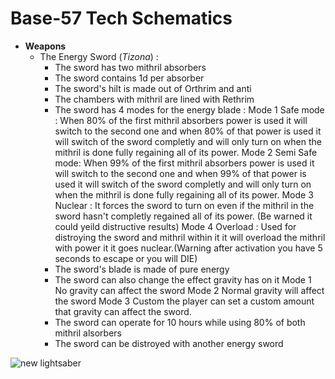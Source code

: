 # Base-57 Tech Schematics
+ **Weapons**
  - The Energy Sword (_Tizona_) :
      - The sword has two mithril absorbers
      - The sword contains 1d per absorber
      - The sword's hilt is made out of Orthrim and anti
      - The chambers with mithril are lined with Rethrim
      - The sword has 4 modes for the energy blade :
           Mode 1 Safe mode : When 80% of the first mithril absorbers power is used it will switch to the second one and when 80% of that power is used it will switch of the sword completly and will only turn on when the mithril is done 
        fully regaining all of its power.
           Mode 2 Semi Safe mode: When 99% of the first mithril absorbers power is used it will switch to the second one and when 99% of that power is used it will switch of the sword completly and will only turn on when the mithril is 
        done fully regaining all of its power.
          Mode 3 Nuclear : It forces the sword to turn on even if the mithril in the sword hasn't completly regained all of its power. (Be warned it could yeild distructive results)
          Mode 4 Overload : Used for distroying the sword and mithril within it it will overload the mithril with power it it goes nuclear.(Warning after activation you have 5 seconds to escape or you will DIE)
      - The sword's blade is made of pure energy
      - The sword can also change the effect gravity has on it
           Mode 1 No gravity can affect the sword
           Mode 2 Normal gravity will affect the sword
           Mode 3 Custom the player can set a custom amount that gravity can affect the sword.
      - The sword can operate for 10 hours while using 80% of both mithril alsorbers
      - The sword can be distroyed with another energy sword      
 >
 >
 ![new lightsaber](https://github.com/MC561/Base57_Tech_Schematics/assets/142889516/6fc2fed6-4b02-4881-aee3-c1aa76e0d04c)
 >
 >
